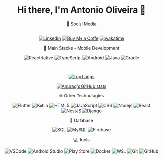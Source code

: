<div align="center">
<H1>Hi there, I'm Antonio Oliveira 👋</H1>
<div align="center">
👤 Social Media <br><br>
 
    
  <a href="https://www.linkedin.com/in/antoniovini47">![LinkedIn](https://img.shields.io/badge/-LinkedIn-blue?style=flat-square&logo=linkedin&logoColor=white)</a>
  <a href="https://www.buymeacoffee.com/antoniovini47">
  ![Buy Me a Coffe](https://img.shields.io/badge/-Buy_Me_a_Coffe-yellow?style=flat-square&logo=buymeacoffee&logoColor=black)</a>
  <a href="https://wakatime.com/@antoniovini47">[![wakatime](https://wakatime.com/badge/user/018e999d-900d-48a7-aaa9-247a9ea19e00.svg)](https://wakatime.com/@018e999d-900d-48a7-aaa9-247a9ea19e00)</a>
</div>
  
<p align="center">   

📱 Main Stacks - Mobile Development


![ReactNative](https://img.shields.io/badge/-ReactNative-white?style=flat-square&logo=react&logoColor=blue)
![TypeScript](https://img.shields.io/badge/-TypeScript-blue?style=flat-square&logo=typescript&logoColor=white) 
![Android](https://img.shields.io/badge/-Android-darkblue?style=flat-square&logo=android&logoColor=green)
![Java](https://img.shields.io/badge/-Java-orange?style=flat-square&logo=coffeescript)
![Gradle](https://img.shields.io/badge/-Gradle-darkblue?style=flat-square&logo=gradle&logoColor=green)

<br>

<!--[![Harlok's WakaTime stats](https://github-readme-stats.vercel.app/api/wakatime?username=@antoniovini47&layout=compact)](https://github.com/anuraghazra/github-readme-stats)-->

[![Top Langs](https://github-readme-stats.vercel.app/api/top-langs/?username=antoniovini47&theme=dark&langs_count=10&layout=compact)](https://github.com/anuraghazra/github-readme-stats)

[![Anurag's GitHub stats](https://github-readme-stats.vercel.app/api?username=antoniovini47&hide=contribs&show_icons=true&theme=dark&rank_icon=percentile&line_height=29)](https://github.com/anuraghazra/github-readme-stats) 

  
  
🌐 Other Technologies

![Flutter](https://img.shields.io/badge/-Flutter-black?style=flat-square&logo=flutter)
![Kotlin](https://img.shields.io/badge/-Kotlin-white?style=flat-square&logo=kotlin)
![HTML5](https://img.shields.io/badge/-HTML5-E34F26?style=flat-square&logo=html5&logoColor=white) 
![JavaScript](https://img.shields.io/badge/-JavaScript-black?style=flat-square&logo=javascript) 
![CSS](https://img.shields.io/badge/-CSS-1572B6?style=flat-square&logo=css3) 
![Nodejs](https://img.shields.io/badge/-Nodejs-339933?style=flat-square&logo=Node.js&logoColor=white) 
![React](https://img.shields.io/badge/-React-white?style=flat-square&logo=react&logoColor=blue)
![NestJS](https://img.shields.io/badge/-NestJS-white?style=flat-square&logo=nestjs&logoColor=red) 
![Django](https://img.shields.io/badge/-Django-green?style=flat-square&logo=django) 

💾 Database

![SQL](https://img.shields.io/badge/-SQL-336791?style=flat-square&logo=sqlite)
![MySQL](https://img.shields.io/badge/-MySQL-white?style=flat-square&logo=mysql)
![Firebase](https://img.shields.io/badge/-FirebaseRTDB-gray?style=flat-square&logo=firebase)

💻 Tools

![VSCode](https://img.shields.io/badge/-VSCode-007ACC?style=flat-square&logo=visual-studio-code&logoColor=white)
![Android Studio](https://img.shields.io/badge/-Android_Studio-darkblue?style=flat-square&logo=androidstudio&logoColor=green)
![Play Store](https://img.shields.io/badge/-Google_Play_Management-black?style=flat-square&logo=googleplay&logoColor=red)
![Docker](https://img.shields.io/badge/-Docker-white?style=flat-square&logo=docker&logoColor=blue)
![WSL](https://img.shields.io/badge/-WSL-orange?style=flat-square&logo=ubuntu&logoColor=white)
![Git](https://img.shields.io/badge/-Git-black?style=flat-square&logo=git)
![GitHub](https://img.shields.io/badge/-GitHub-181717?style=flat-square&logo=github)
</p><br>


  </div>
